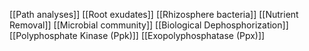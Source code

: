 [[Path analyses]]
[[Root exudates]]
[[Rhizosphere bacteria]]
[[Nutrient Removal]]
[[Microbial community]]
[[Biological Dephosphorization]]
[[Polyphosphate Kinase (Ppk)]]
[[Exopolyphosphatase (Ppx)]]

